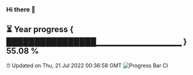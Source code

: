 ### Hi there 👋
⏳ Year progress { ████████████████▁▁▁▁▁▁▁▁▁▁▁▁▁▁ } 55.08 %
---
⏰ Updated on Thu, 21 Jul 2022 00:36:58 GMT
![Progress Bar CI](https://github.com/Moyi321/Moyi321/workflows/Progress%20Bar%20CI/badge.svg)
